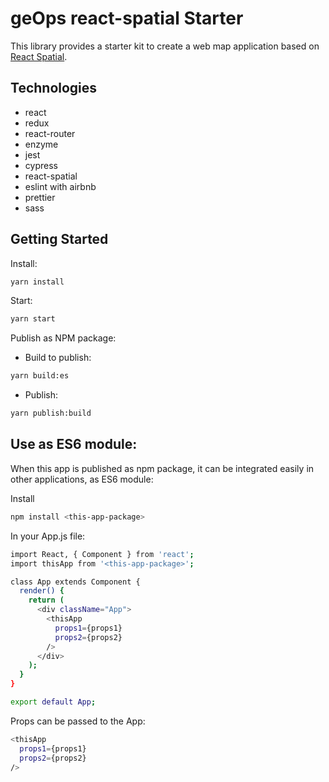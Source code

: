 # geOps react-spatial Starter

This library provides a starter kit to create a web map application based on [React Spatial](https://github.com/geops/react-spatial).


## Technologies
* react
* redux
* react-router
* enzyme
* jest
* cypress
* react-spatial
* eslint with airbnb
* prettier
* sass

## Getting Started

Install:
```bash
yarn install
```

Start:
```bash
yarn start
```

Publish as NPM package:

* Build to publish:
```bash
yarn build:es
```

* Publish:
```bash
yarn publish:build
```

## Use as ES6 module:

When this app is published as npm package, it can be integrated easily in other applications, as ES6 module:

Install
```bash
npm install <this-app-package>
```

In your App.js file:
```bash
import React, { Component } from 'react';
import thisApp from '<this-app-package>';

class App extends Component {
  render() {
    return (
      <div className="App">
        <thisApp
          props1={props1}
          props2={props2}
        />
      </div>
    );
  }
}

export default App;
```

Props can be passed to the App:
```bash
<thisApp
  props1={props1}
  props2={props2}
/>
```

